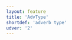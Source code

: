 ```yaml
---
layout: feature
title: 'AdvType'
shortdef: 'adverb type'
udver: '2'
---
```

<!-- Interlanguage links updated Út zář 29 18:40:50 CEST 2020 -->
